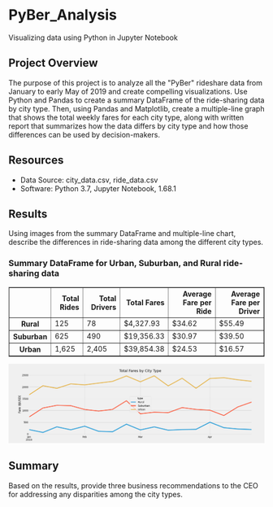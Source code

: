 # PyBer_Analysis
Visualizing data using Python in Jupyter Notebook

## Project Overview
The purpose of this project is to analyze all the "PyBer" rideshare data from January to early May of 2019 and create compelling visualizations. Use Python and Pandas to create a summary DataFrame of the ride-sharing data by city type. Then, using Pandas and Matplotlib, create a multiple-line graph that shows the total weekly fares for each city type, along with written report that summarizes how the data differs by city type and how those differences can be used by decision-makers.

## Resources
- Data Source: city_data.csv, ride_data.csv
- Software: Python 3.7, Jupyter Notebook, 1.68.1

## Results
Using images from the summary DataFrame and multiple-line chart, describe the differences in ride-sharing data among the different city types.

### Summary DataFrame for Urban, Suburban, and Rural ride-sharing data
<div>
<table border="1" class="dataframe">
  <thead>
    <tr style="text-align: right;">
      <th></th>
      <th>Total Rides</th>
      <th>Total Drivers</th>
      <th>Total Fares</th>
      <th>Average Fare per Ride</th>
      <th>Average Fare per Driver</th>
    </tr>
  </thead>
  <tbody>
    <tr>
      <th>Rural</th>
      <td>125</td>
      <td>78</td>
      <td>$4,327.93</td>
      <td>$34.62</td>
      <td>$55.49</td>
    </tr>
    <tr>
      <th>Suburban</th>
      <td>625</td>
      <td>490</td>
      <td>$19,356.33</td>
      <td>$30.97</td>
      <td>$39.50</td>
    </tr>
    <tr>
      <th>Urban</th>
      <td>1,625</td>
      <td>2,405</td>
      <td>$39,854.38</td>
      <td>$24.53</td>
      <td>$16.57</td>
    </tr>
  </tbody>
</table>
</div>

![image_name](analysis/Pyber_fare_summary.png)


## Summary
Based on the results, provide three business recommendations to the CEO for addressing any disparities among the city types.

